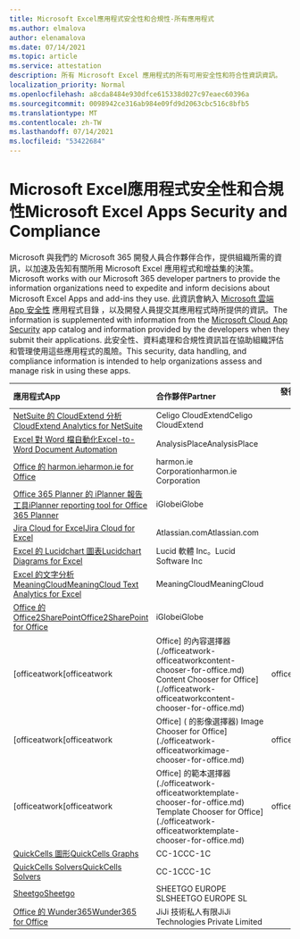```yaml
---
title: Microsoft Excel應用程式安全性和合規性-所有應用程式
ms.author: elmalova
author: elenamalova
ms.date: 07/14/2021
ms.topic: article
ms.service: attestation
description: 所有 Microsoft Excel 應用程式的所有可用安全性和符合性資訊資訊。
localization_priority: Normal
ms.openlocfilehash: a8cda8484e930dfce615338d027c97eaec60396a
ms.sourcegitcommit: 0098942ce316ab984e09fd9d2063cbc516c8bfb5
ms.translationtype: MT
ms.contentlocale: zh-TW
ms.lasthandoff: 07/14/2021
ms.locfileid: "53422684"
---
```

# <a name="microsoft-excel-apps-security-and-compliance"></a><span data-ttu-id="6a50b-103">Microsoft Excel應用程式安全性和合規性</span><span class="sxs-lookup"><span data-stu-id="6a50b-103">Microsoft Excel Apps Security and Compliance</span></span>

<span data-ttu-id="6a50b-104">Microsoft 與我們的 Microsoft 365 開發人員合作夥伴合作，提供組織所需的資訊，以加速及告知有關所用 Microsoft Excel 應用程式和增益集的決策。</span><span class="sxs-lookup"><span data-stu-id="6a50b-104">Microsoft works with our Microsoft 365 developer partners to provide the information organizations need to expedite and inform decisions about Microsoft Excel Apps and add-ins they use.</span></span> <span data-ttu-id="6a50b-105">此資訊會納入 [Microsoft 雲端 App 安全性](https://www.microsoft.com/en-us/enterprise-mobility-security/cloud-app-security) 應用程式目錄 ，以及開發人員提交其應用程式時所提供的資訊。</span><span class="sxs-lookup"><span data-stu-id="6a50b-105">The information is supplemented with information from the [Microsoft Cloud App Security](https://www.microsoft.com/en-us/enterprise-mobility-security/cloud-app-security) app catalog and information provided by the developers when they submit their applications.</span></span> <span data-ttu-id="6a50b-106">此安全性、資料處理和合規性資訊旨在協助組織評估和管理使用這些應用程式的風險。</span><span class="sxs-lookup"><span data-stu-id="6a50b-106">This security, data handling, and compliance information is intended to help organizations assess and manage risk in using these apps.</span></span>

| <span data-ttu-id="6a50b-107">**應用程式**</span><span class="sxs-lookup"><span data-stu-id="6a50b-107">**App**</span></span> | <span data-ttu-id="6a50b-108">**合作夥伴**</span><span class="sxs-lookup"><span data-stu-id="6a50b-108">**Partner**</span></span> | <span data-ttu-id="6a50b-109">**發行者證明**</span><span class="sxs-lookup"><span data-stu-id="6a50b-109">**Publisher Attested**</span></span> | <span data-ttu-id="6a50b-110">**認證**</span><span class="sxs-lookup"><span data-stu-id="6a50b-110">**Certified**</span></span> |
|:--------|:------------|:----------------------:|:-------------:|
| [<span data-ttu-id="6a50b-111">NetSuite 的 CloudExtend 分析</span><span class="sxs-lookup"><span data-stu-id="6a50b-111">CloudExtend Analytics for NetSuite</span></span>](./celigo-cloudextend-analytics-for-netsuite.md) | <span data-ttu-id="6a50b-112">Celigo CloudExtend</span><span class="sxs-lookup"><span data-stu-id="6a50b-112">Celigo CloudExtend</span></span> | <span data-ttu-id="6a50b-113">**✓**</span><span class="sxs-lookup"><span data-stu-id="6a50b-113">**✓**</span></span> |  |
| [<span data-ttu-id="6a50b-114">Excel 對 Word 檔自動化</span><span class="sxs-lookup"><span data-stu-id="6a50b-114">Excel-to-Word Document Automation</span></span>](./analysisplace-excel-to-word-document-automation.md) | <span data-ttu-id="6a50b-115">AnalysisPlace</span><span class="sxs-lookup"><span data-stu-id="6a50b-115">AnalysisPlace</span></span> | <span data-ttu-id="6a50b-116">**✓**</span><span class="sxs-lookup"><span data-stu-id="6a50b-116">**✓**</span></span> |  |
| [<span data-ttu-id="6a50b-117">Office 的 harmon.ie</span><span class="sxs-lookup"><span data-stu-id="6a50b-117">harmon.ie for Office</span></span>](./harmonie-corporation-for-office.md) | <span data-ttu-id="6a50b-118">harmon.ie Corporation</span><span class="sxs-lookup"><span data-stu-id="6a50b-118">harmon.ie Corporation</span></span> | <span data-ttu-id="6a50b-119">**✓**</span><span class="sxs-lookup"><span data-stu-id="6a50b-119">**✓**</span></span> |  |
| [<span data-ttu-id="6a50b-120">Office 365 Planner 的 iPlanner 報告工具</span><span class="sxs-lookup"><span data-stu-id="6a50b-120">iPlanner reporting tool for Office 365 Planner</span></span>](./iglobe-iplanner-reporting-tool-for-office-365-planner.md) | <span data-ttu-id="6a50b-121">iGlobe</span><span class="sxs-lookup"><span data-stu-id="6a50b-121">iGlobe</span></span> | <span data-ttu-id="6a50b-122">**✓**</span><span class="sxs-lookup"><span data-stu-id="6a50b-122">**✓**</span></span> | <img alt="Certified application badge" src="../media/certified-badge.png" height="25" width="25" /> |
| [<span data-ttu-id="6a50b-123">Jira Cloud for Excel</span><span class="sxs-lookup"><span data-stu-id="6a50b-123">Jira Cloud for Excel</span></span>](./atlassiancom-jira-cloud-for-excel.md) | <span data-ttu-id="6a50b-124">Atlassian.com</span><span class="sxs-lookup"><span data-stu-id="6a50b-124">Atlassian.com</span></span> | <span data-ttu-id="6a50b-125">**✓**</span><span class="sxs-lookup"><span data-stu-id="6a50b-125">**✓**</span></span> |  |
| [<span data-ttu-id="6a50b-126">Excel 的 Lucidchart 圖表</span><span class="sxs-lookup"><span data-stu-id="6a50b-126">Lucidchart Diagrams for Excel</span></span>](./lucid-software-inc-lucidchart-diagrams-for-excel.md) | <span data-ttu-id="6a50b-127">Lucid 軟體 Inc。</span><span class="sxs-lookup"><span data-stu-id="6a50b-127">Lucid Software Inc</span></span> | <span data-ttu-id="6a50b-128">**✓**</span><span class="sxs-lookup"><span data-stu-id="6a50b-128">**✓**</span></span> |  |
| [<span data-ttu-id="6a50b-129">Excel 的文字分析 MeaningCloud</span><span class="sxs-lookup"><span data-stu-id="6a50b-129">MeaningCloud Text Analytics for Excel</span></span>](./meaningcloud-text-analytics-for-excel.md) | <span data-ttu-id="6a50b-130">MeaningCloud</span><span class="sxs-lookup"><span data-stu-id="6a50b-130">MeaningCloud</span></span> | <span data-ttu-id="6a50b-131">**✓**</span><span class="sxs-lookup"><span data-stu-id="6a50b-131">**✓**</span></span> |  |
| [<span data-ttu-id="6a50b-132">Office 的 Office2SharePoint</span><span class="sxs-lookup"><span data-stu-id="6a50b-132">Office2SharePoint for Office</span></span>](./iglobe-office2sharepoint-for-office.md) | <span data-ttu-id="6a50b-133">iGlobe</span><span class="sxs-lookup"><span data-stu-id="6a50b-133">iGlobe</span></span> | <span data-ttu-id="6a50b-134">**✓**</span><span class="sxs-lookup"><span data-stu-id="6a50b-134">**✓**</span></span> | <img alt="Certified application badge" src="../media/certified-badge.png" height="25" width="25" /> |
| <span data-ttu-id="6a50b-135">[officeatwork</span><span class="sxs-lookup"><span data-stu-id="6a50b-135">[officeatwork</span></span> | <span data-ttu-id="6a50b-136">Office] 的內容選擇器 (./officeatwork-officeatworkcontent-chooser-for-office.md) </span><span class="sxs-lookup"><span data-stu-id="6a50b-136">Content Chooser for Office](./officeatwork-officeatworkcontent-chooser-for-office.md)</span></span> | <span data-ttu-id="6a50b-137">officeatwork</span><span class="sxs-lookup"><span data-stu-id="6a50b-137">officeatwork</span></span> | <span data-ttu-id="6a50b-138">**✓**</span><span class="sxs-lookup"><span data-stu-id="6a50b-138">**✓**</span></span> | <img alt="Certified application badge" src="../media/certified-badge.png" height="25" width="25" /> |
| <span data-ttu-id="6a50b-139">[officeatwork</span><span class="sxs-lookup"><span data-stu-id="6a50b-139">[officeatwork</span></span> | <span data-ttu-id="6a50b-140">Office] ( 的影像選擇器) </span><span class="sxs-lookup"><span data-stu-id="6a50b-140">Image Chooser for Office](./officeatwork-officeatworkimage-chooser-for-office.md)</span></span> | <span data-ttu-id="6a50b-141">officeatwork</span><span class="sxs-lookup"><span data-stu-id="6a50b-141">officeatwork</span></span> | <span data-ttu-id="6a50b-142">**✓**</span><span class="sxs-lookup"><span data-stu-id="6a50b-142">**✓**</span></span> |  |
| <span data-ttu-id="6a50b-143">[officeatwork</span><span class="sxs-lookup"><span data-stu-id="6a50b-143">[officeatwork</span></span> | <span data-ttu-id="6a50b-144">Office] 的範本選擇器 (./officeatwork-officeatworktemplate-chooser-for-office.md) </span><span class="sxs-lookup"><span data-stu-id="6a50b-144">Template Chooser for Office](./officeatwork-officeatworktemplate-chooser-for-office.md)</span></span> | <span data-ttu-id="6a50b-145">officeatwork</span><span class="sxs-lookup"><span data-stu-id="6a50b-145">officeatwork</span></span> | <span data-ttu-id="6a50b-146">**✓**</span><span class="sxs-lookup"><span data-stu-id="6a50b-146">**✓**</span></span> | <img alt="Certified application badge" src="../media/certified-badge.png" height="25" width="25" /> |
| [<span data-ttu-id="6a50b-147">QuickCells 圖形</span><span class="sxs-lookup"><span data-stu-id="6a50b-147">QuickCells Graphs</span></span>](./cc-1c-quickcells-graphs.md) | <span data-ttu-id="6a50b-148">CC-1C</span><span class="sxs-lookup"><span data-stu-id="6a50b-148">CC-1C</span></span> | <span data-ttu-id="6a50b-149">**✓**</span><span class="sxs-lookup"><span data-stu-id="6a50b-149">**✓**</span></span> |  |
| [<span data-ttu-id="6a50b-150">QuickCells Solvers</span><span class="sxs-lookup"><span data-stu-id="6a50b-150">QuickCells Solvers</span></span>](./cc-1c-quickcells-solvers.md) | <span data-ttu-id="6a50b-151">CC-1C</span><span class="sxs-lookup"><span data-stu-id="6a50b-151">CC-1C</span></span> | <span data-ttu-id="6a50b-152">**✓**</span><span class="sxs-lookup"><span data-stu-id="6a50b-152">**✓**</span></span> |  |
| [<span data-ttu-id="6a50b-153">Sheetgo</span><span class="sxs-lookup"><span data-stu-id="6a50b-153">Sheetgo</span></span>](./sheetgo-europe-sl.md) | <span data-ttu-id="6a50b-154">SHEETGO EUROPE SL</span><span class="sxs-lookup"><span data-stu-id="6a50b-154">SHEETGO EUROPE SL</span></span> | <span data-ttu-id="6a50b-155">**✓**</span><span class="sxs-lookup"><span data-stu-id="6a50b-155">**✓**</span></span> |  |
| [<span data-ttu-id="6a50b-156">Office 的 Wunder365</span><span class="sxs-lookup"><span data-stu-id="6a50b-156">Wunder365 for Office</span></span>](./jiji-technologies-private-limited-wunder365-for-office.md) | <span data-ttu-id="6a50b-157">JiJi 技術私人有限</span><span class="sxs-lookup"><span data-stu-id="6a50b-157">JiJi Technologies Private Limited</span></span> | <span data-ttu-id="6a50b-158">**✓**</span><span class="sxs-lookup"><span data-stu-id="6a50b-158">**✓**</span></span> |  |
